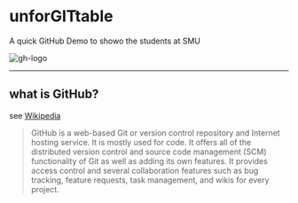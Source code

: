 # unforGITtable
A quick GitHub Demo to showo the students at SMU

![gh-logo](https://user-images.githubusercontent.com/15793521/28505229-7317ae18-6fe7-11e7-8665-ae3539a72266.png)

----
## what is GitHub?

see [Wikipedia](https://en.wikipedia.org/wiki/GitHub)


> GitHub is a web-based Git or version control repository and Internet hosting service. It is mostly used for code. It offers all of the distributed version control and source code management (SCM) functionality of Git as well as adding its own features. It provides access control and several collaboration features such as bug tracking, feature requests, task management, and wikis for every project.


